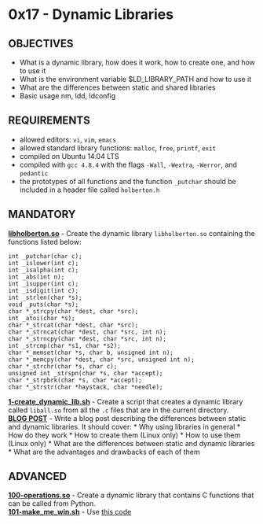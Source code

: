 # 0x17 - Dynamic Libraries

## OBJECTIVES  
   * What is a dynamic library, how does it work, how to create one, and how to use it
   * What is the environment variable $LD_LIBRARY_PATH and how to use it
   * What are the differences between static and shared libraries
   * Basic usage nm, ldd, ldconfig

## REQUIREMENTS  
   * allowed editors: `vi`, `vim`, `emacs`
   * allowed standard library functions: `malloc`, `free`, `printf`, `exit`
   * compiled on Ubuntu 14.04 LTS
   * compiled with `gcc 4.8.4` with the flags `-Wall`, `-Wextra`, `-Werror`, and `pedantic`
   * the prototypes of all functions and the function `_putchar` should be included in a header file called `holberton.h`

## MANDATORY  
**[libholberton.so](libholberton.so)** - Create the dynamic library `libholberton.so` containing the functions listed below:
```
int _putchar(char c);
int _islower(int c);
int _isalpha(int c);
int _abs(int n);
int _isupper(int c);
int _isdigit(int c);
int _strlen(char *s);
void _puts(char *s);
char *_strcpy(char *dest, char *src);
int _atoi(char *s);
char *_strcat(char *dest, char *src);
char *_strncat(char *dest, char *src, int n);
char *_strncpy(char *dest, char *src, int n);
int _strcmp(char *s1, char *s2);
char *_memset(char *s, char b, unsigned int n);
char *_memcpy(char *dest, char *src, unsigned int n);
char *_strchr(char *s, char c);
unsigned int _strspn(char *s, char *accept);
char *_strpbrk(char *s, char *accept);
char *_strstr(char *haystack, char *needle);
```   
**[1-create_dynamic_lib.sh](1-create_dynamic_lib.sh)** - Create a script that creates a dynamic library called `liball.so` from all the `.c` files that are in the current directory.  
**[BLOG POST](https://google.com)** - 
Write a blog post describing the differences between static and dynamic libraries. It should cover:
      * Why using libraries in general
      * How do they work
      * How to create them (Linux only)
      * How to use them (Linux only)
      * What are the differences between static and dynamic libraries
      * What are the advantages and drawbacks of each of them


## ADVANCED  
**[100-operations.so](100-operations.so)** - Create a dynamic library that contains C functions that can be called from Python.  
**[101-make_me_win.sh](101-make_me_win.sh)** - Use [this code](https://github.com/holbertonschool/0x17.c)